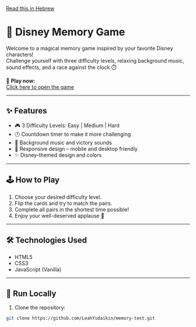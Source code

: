 [Read this in Hebrew](README_HE.md)

# 🎴 Disney Memory Game

Welcome to a magical memory game inspired by your favorite Disney characters!  
Challenge yourself with three difficulty levels, relaxing background music, sound effects, and a race against the clock ⏱️

🌟 **Play now:**  
[Click here to open the game](https://leahyudaikin.github.io/memory-test/)  

---

## ✨ Features

- 🎮 3 Difficulty Levels: Easy | Medium | Hard  
- 🕐 Countdown timer to make it more challenging  
- 🎵 Background music and victory sounds  
- 📱 Responsive design – mobile and desktop friendly  
- ✨ Disney-themed design and colors  

---

## 🕹️ How to Play

1. Choose your desired difficulty level.
2. Flip the cards and try to match the pairs.
3. Complete all pairs in the shortest time possible!
4. Enjoy your well-deserved applause 🎉

---

## 🛠️ Technologies Used

- HTML5  
- CSS3  
- JavaScript (Vanilla)

---

## 🧪 Run Locally

1. Clone the repository:
```bash
git clone https://github.com/LeahYudaikin/memory-test.git
